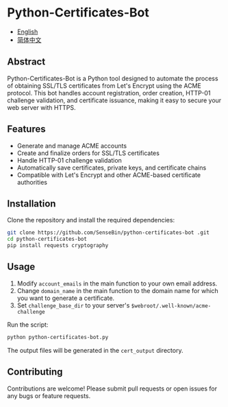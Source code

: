 # Python-Certificates-Bot
- [English](README.md)
- [简体中文](README.zh.md)
## Abstract

Python-Certificates-Bot is a Python tool designed to automate the process of obtaining SSL/TLS certificates from Let's Encrypt using the ACME protocol. This bot handles account registration, order creation, HTTP-01 challenge validation, and certificate issuance, making it easy to secure your web server with HTTPS.

## Features
- Generate and manage ACME accounts
- Create and finalize orders for SSL/TLS certificates
- Handle HTTP-01 challenge validation
- Automatically save certificates, private keys, and certificate chains
- Compatible with Let's Encrypt and other ACME-based certificate authorities

## Installation
Clone the repository and install the required dependencies:

```bash
git clone https://github.com/SenseBin/python-certificates-bot .git
cd python-certificates-bot 
pip install requests cryptography
```

## Usage
1. Modify `account_emails` in the main function to your own email address.
2. Change `domain_name` in the main function to the domain name for which you want to generate a certificate.
3. Set `challenge_base_dir` to your server's `$webroot/.well-known/acme-challenge`

Run the script:
```bash
python python-certificates-bot.py
```
The output files will be generated in the `cert_output` directory.

## Contributing
Contributions are welcome! Please submit pull requests or open issues for any bugs or feature requests.
